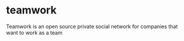 # teamwork
Teamwork is an open source private social network for companies that want to work as a team
